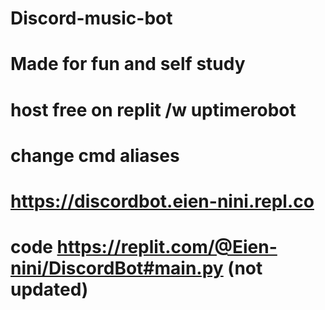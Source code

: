 # Discord-music-bot
# Made for fun and self study
# host free on replit /w uptimerobot
# change cmd aliases 
# https://discordbot.eien-nini.repl.co
# code https://replit.com/@Eien-nini/DiscordBot#main.py (not updated)
